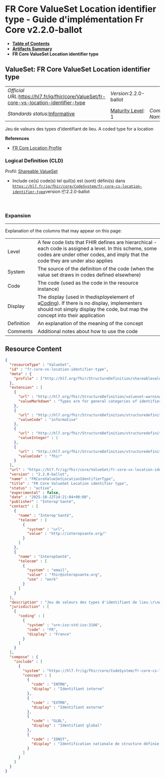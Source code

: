 # FR Core ValueSet Location identifier type - Guide d'implémentation Fr Core v2.2.0-ballot

* [**Table of Contents**](toc.md)
* [**Artifacts Summary**](artifacts.md)
* **FR Core ValueSet Location identifier type**

## ValueSet: FR Core ValueSet Location identifier type 

| | | |
| :--- | :--- | :--- |
| *Official URL*:https://hl7.fr/ig/fhir/core/ValueSet/fr-core-vs-location-identifier-type | *Version*:2.2.0-ballot | |
| *Standards status:*[Informative](http://hl7.org/fhir/R4/versions.html#std-process) | [Maturity Level](http://hl7.org/fhir/versions.html#maturity): 1 | *Computable Name*:FRCoreValueSetLocationIdentifierType |

 
Jeu de valeurs des types d’identifiant de lieu. A coded type for a location 

 **References** 

* [FR Core Location Profile](StructureDefinition-fr-core-location.md)

### Logical Definition (CLD)

Profil: [Shareable ValueSet](http://hl7.org/fhir/R4/shareablevalueset.html)

* Include ce(s) code(s) tel quil(s) est (sont) défini(s) dans [`https://hl7.fr/ig/fhir/core/CodeSystem/fr-core-cs-location-identifier-type`](CodeSystem-fr-core-cs-location-identifier-type.md)version 📦2.2.0-ballot

 

### Expansion

-------

 Explanation of the columns that may appear on this page: 

| | |
| :--- | :--- |
| Level | A few code lists that FHIR defines are hierarchical - each code is assigned a level. In this scheme, some codes are under other codes, and imply that the code they are under also applies |
| System | The source of the definition of the code (when the value set draws in codes defined elsewhere) |
| Code | The code (used as the code in the resource instance) |
| Display | The display (used in the*display*element of a[Coding](http://hl7.org/fhir/R4/datatypes.html#Coding)). If there is no display, implementers should not simply display the code, but map the concept into their application |
| Definition | An explanation of the meaning of the concept |
| Comments | Additional notes about how to use the code |



## Resource Content

```json
{
  "resourceType" : "ValueSet",
  "id" : "fr-core-vs-location-identifier-type",
  "meta" : {
    "profile" : ["http://hl7.org/fhir/StructureDefinition/shareablevalueset"]
  },
  "extension" : [
    {
      "url" : "http://hl7.org/fhir/StructureDefinition/valueset-warning",
      "valueMarkdown" : "Types are for general categories of identifiers. See [the identifier registry](identifier-registry.html) for a list of common identifier systems"
    },
    {
      "url" : "http://hl7.org/fhir/StructureDefinition/structuredefinition-standards-status",
      "valueCode" : "informative"
    },
    {
      "url" : "http://hl7.org/fhir/StructureDefinition/structuredefinition-fmm",
      "valueInteger" : 1
    },
    {
      "url" : "http://hl7.org/fhir/StructureDefinition/structuredefinition-wg",
      "valueCode" : "fhir"
    }
  ],
  "url" : "https://hl7.fr/ig/fhir/core/ValueSet/fr-core-vs-location-identifier-type",
  "version" : "2.2.0-ballot",
  "name" : "FRCoreValueSetLocationIdentifierType",
  "title" : "FR Core ValueSet Location identifier type",
  "status" : "active",
  "experimental" : false,
  "date" : "2025-10-22T14:21:04+00:00",
  "publisher" : "Interop'Santé",
  "contact" : [
    {
      "name" : "Interop'Santé",
      "telecom" : [
        {
          "system" : "url",
          "value" : "http://interopsante.org/"
        }
      ]
    },
    {
      "name" : "InteropSanté",
      "telecom" : [
        {
          "system" : "email",
          "value" : "fhir@interopsante.org",
          "use" : "work"
        }
      ]
    }
  ],
  "description" : "Jeu de valeurs des types d'identifiant de lieu.\r\nA coded type for a location",
  "jurisdiction" : [
    {
      "coding" : [
        {
          "system" : "urn:iso:std:iso:3166",
          "code" : "FR",
          "display" : "France"
        }
      ]
    }
  ],
  "compose" : {
    "include" : [
      {
        "system" : "https://hl7.fr/ig/fhir/core/CodeSystem/fr-core-cs-location-identifier-type",
        "concept" : [
          {
            "code" : "INTRN",
            "display" : "Identifiant interne"
          },
          {
            "code" : "EXTRN",
            "display" : "Identifiant externe"
          },
          {
            "code" : "GLBL",
            "display" : "Identifiant global"
          },
          {
            "code" : "IDNST",
            "display" : "Identification nationale de structure définie par l’ASIP-SANTE dans le CI_SIS"
          }
        ]
      }
    ]
  }
}

```
